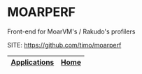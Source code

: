 # MOARPERF
 
 Front-end for MoarVM's / Rakudo's profilers
 
 SITE: https://github.com/timo/moarperf

 | [Applications](https://portable-linux-apps.github.io/apps.html) | [Home](https://portable-linux-apps.github.io)
 | --- | --- |
